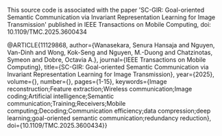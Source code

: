This source code is associated with the paper 'SC-GIR: Goal-oriented Semantic Communication via Invariant Representation Learning for Image Transmission' published in  IEEE Transactions on Mobile Computing, doi: 10.1109/TMC.2025.3600434


@ARTICLE{11129868,
  author={Wanasekara, Senura Hansaja and Nguyen, Van-Dinh and Wong, Kok-Seng and Nguyen, M.-Duong and Chatzinotas, Symeon and Dobre, Octavia A.},
  journal={IEEE Transactions on Mobile Computing}, 
  title={SC-GIR: Goal-oriented Semantic Communication via Invariant Representation Learning for Image Transmission}, 
  year={2025},
  volume={},
  number={},
  pages={1-15},
  keywords={Image reconstruction;Feature extraction;Wireless communication;Image coding;Artificial intelligence;Semantic communication;Training;Receivers;Mobile computing;Decoding;Communication efficiency;data compression;deep learning;goal-oriented semantic communication;redundancy reduction},
  doi={10.1109/TMC.2025.3600434}}
